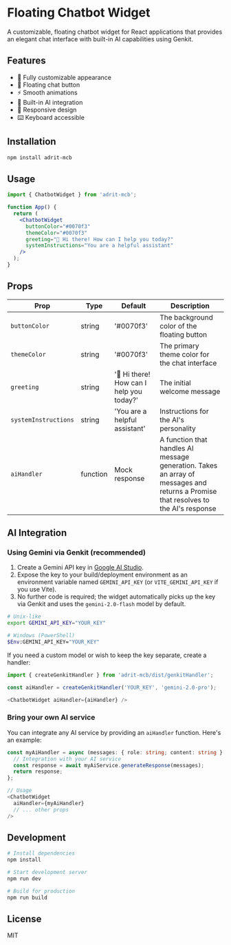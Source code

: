# Floating Chatbot Widget

A customizable, floating chatbot widget for React applications that provides an elegant chat interface with built-in AI capabilities using Genkit.

## Features

- 🎨 Fully customizable appearance
- 💬 Floating chat button
- ⚡ Smooth animations
- 🤖 Built-in AI integration
- 📱 Responsive design
- ⌨️ Keyboard accessible

## Installation

```bash
npm install adrit-mcb
```

## Usage

```jsx
import { ChatbotWidget } from 'adrit-mcb';

function App() {
  return (
    <ChatbotWidget
      buttonColor="#0070f3"
      themeColor="#0070f3"
      greeting="👋 Hi there! How can I help you today?"
      systemInstructions="You are a helpful assistant"
    />
  );
}
```

## Props

| Prop | Type | Default | Description |
|------|------|---------|-------------|
| `buttonColor` | string | '#0070f3' | The background color of the floating button |
| `themeColor` | string | '#0070f3' | The primary theme color for the chat interface |
| `greeting` | string | '👋 Hi there! How can I help you today?' | The initial welcome message |
| `systemInstructions` | string | 'You are a helpful assistant' | Instructions for the AI's personality |
| `aiHandler` | function | Mock response | A function that handles AI message generation. Takes an array of messages and returns a Promise that resolves to the AI's response |

## AI Integration

### Using Gemini via Genkit (recommended)

1. Create a Gemini API key in [Google AI Studio](https://makersuite.google.com/app/apikey).
2. Expose the key to your build/deployment environment as an environment variable named `GEMINI_API_KEY` (or `VITE_GEMINI_API_KEY` if you use Vite).
3. No further code is required; the widget automatically picks up the key via Genkit and uses the `gemini-2.0-flash` model by default.

```bash
# Unix-like
export GEMINI_API_KEY="YOUR_KEY"

# Windows (PowerShell)
$Env:GEMINI_API_KEY="YOUR_KEY"
```

If you need a custom model or wish to keep the key separate, create a handler:

```ts
import { createGenkitHandler } from 'adrit-mcb/dist/genkitHandler';

const aiHandler = createGenkitHandler('YOUR_KEY', 'gemini-2.0-pro');

<ChatbotWidget aiHandler={aiHandler} />
```

### Bring your own AI service

You can integrate any AI service by providing an `aiHandler` function. Here's an example:

```typescript
const myAiHandler = async (messages: { role: string; content: string }[]) => {
  // Integration with your AI service
  const response = await myAiService.generateResponse(messages);
  return response;
};

// Usage
<ChatbotWidget
  aiHandler={myAiHandler}
  // ... other props
/>
```

## Development

```bash
# Install dependencies
npm install

# Start development server
npm run dev

# Build for production
npm run build
```

## License

MIT
